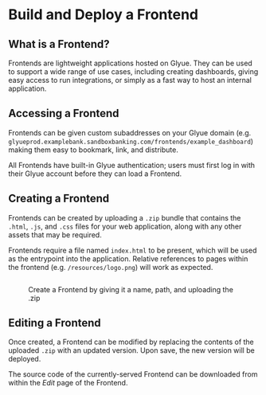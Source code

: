# Build and Deploy a Frontend

## What is a Frontend?

Frontends are lightweight applications hosted on Glyue. They can be used to support a wide range of use cases, including creating dashboards, giving easy access to run integrations, or simply as a fast way to host an internal application.

## Accessing a Frontend

Frontends can be given custom subaddresses on your Glyue domain (e.g. `glyueprod.examplebank.sandboxbanking.com/frontends/example_dashboard`) making them easy to bookmark, link, and distribute.

All Frontends have built-in Glyue authentication; users must first log in with their Glyue account before they can load a Frontend.&#x20;

## Creating a Frontend

Frontends can be created by uploading a `.zip` bundle that contains the `.html`, `.js`, and `.css` files for your web application, along with any other assets that may be required.&#x20;

Frontends require a file named `index.html` to be present, which will be used as the entrypoint into the application. Relative references to pages within the frontend (e.g. `/resources/logo.png`) will work as expected.

<figure><img src="../.gitbook/assets/Screenshot 2024-07-15 at 4.51.27 PM.png" alt=""><figcaption><p>Create a Frontend by giving it a name, path, and uploading the .zip</p></figcaption></figure>

## Editing a Frontend

Once created, a Frontend can be modified by replacing the contents of the uploaded `.zip` with an updated version. Upon save, the new version will be deployed.

The source code of the currently-served Frontend can be downloaded from within the _Edit_ page of the Frontend.
